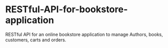 # RESTful-API-for-bookstore-application
RESTful API for an online bookstore application to manage Authors, books, customers, carts and orders.

